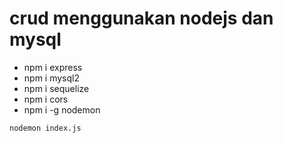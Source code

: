# crud menggunakan nodejs dan mysql

- npm i express
- npm i mysql2
- npm i sequelize
- npm i cors
- npm i -g nodemon

<code>nodemon index.js</code>

